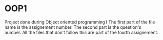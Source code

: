 # OOP1
Project done during Object oriented programming I
The first part of the file name is the assignement number. 
The second part is the question's number.
All the files that don't follow this are part of the fourth assignement.
